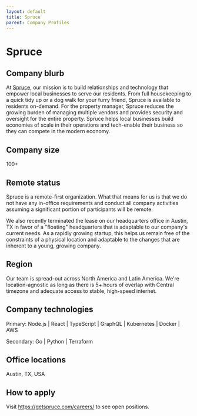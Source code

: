 ```yaml
---
layout: default
title: Spruce
parent: Company Profiles
---
```


# Spruce

## Company blurb

At [Spruce](https://getspruce.com), our mission is to build relationships and technology that empower local businesses to serve our residents. From full housekeeping to a quick tidy up or a dog walk for your furry friend, Spruce is available to residents on-demand. For the property manager, Spruce reduces the growing burden of managing multiple vendors and provides security and oversight for the entire property. Spruce helps local businesses build economies of scale in their operations and tech-enable their business so they can compete in the modern economy.

## Company size
 100+ 

## Remote status

Spruce is a remote-first organization. What that means for us is that we do not have any in-office requirements and conduct all company activities assuming a significant portion of participants will be remote. 

We also recently terminated the lease on our headquarters office in Austin, TX in favor of a "floating" headquarters that is adaptable to our company's current needs. As a rapidly growing startup, this helps us remain free of the constraints of a physical location and adaptable to the changes that are inherent to a young, growing company.

## Region

Our team is spread-out across North America and Latin America. We're location-agnostic as long as there is 5+ hours of overlap with Central timezone and adequate access to stable, high-speed internet. 

## Company technologies

Primary: Node.js | React | TypeScript | GraphQL | Kubernetes | Docker | AWS

Secondary: Go | Python | Terraform

## Office locations

Austin, TX, USA

## How to apply

Visit https://getspruce.com/careers/ to see open positions.
